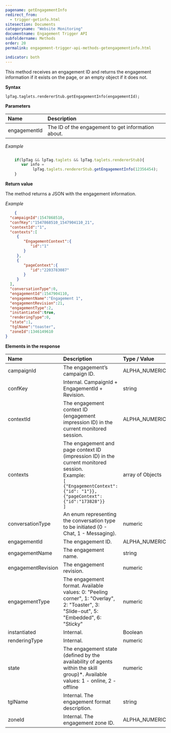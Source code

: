 ```yaml
---
pagename: getEngagementInfo
redirect_from:
  - trigger-getinfo.html
sitesection: Documents
categoryname: "Website Monitoring"
documentname: Engagement Trigger API
subfoldername: Methods
order: 20
permalink: engagement-trigger-api-methods-getengagementinfo.html

indicator: both
---
```


This method receives an engagement ID and returns the engagement information if it exists on the page, or an empty object if it does not.

**Syntax**

  `lpTag.taglets.rendererStub.getEngagementInfo(engagementId);`

**Parameters**

| Name | Description |
| :--- | :--- |
|engagementId | The ID of the engagement to get information about. |

*Example*


```javascript

    if(lpTag && lpTag.taglets && lpTag.taglets.rendererStub){
       var info =   
            lpTag.taglets.rendererStub.getEngagementInfo(12356454);
    }

```


**Return value**

The method returns a JSON with the engagement information.

*Example*

```json
    {  
  "campaignId":1547868510,
  "confKey":"1547868510_1547904110_21",
  "contextId":"1",
  "contexts":[  
     {  
        "EngagementContext":{  
           "id":"1"
        }
     },
     {  
        "pageContext":{  
           "id":"2203783087"
        }
     }
  ],
  "conversationType":0,
  "engagementId":1547904110,
  "engagementName":"Engagement 1",
  "engagementRevision":21,
  "engagementType":2,
  "instantiated":true,
  "renderingType":0,
  "state":1,
  "tglName":"toaster",
  "zoneId":1346149610
}
```

**Elements in the response**

| Name | Description | Type / Value |
| :--- | :--- | :--- |
| campaignId  | The engagement’s campaign ID. | ALPHA_NUMERIC |
| confKey | Internal. CampaignId + EngagementId + Revision. | string |
| contextId  | The engagement context ID (engagement impression ID) in the current monitored session. | ALPHA_NUMERIC |
| contexts | The engagement and page context ID (impression ID) in the current monitored session.  <br> Example: <br> ```[``` <br> ```{"EngagementContext":{"id": "1"}},``` <br> ```{"pageContext":{"id":"173828"}}``` <br> ```]``` | array of Objects |
| conversationType | An enum representing the conversation type to be initiated (0 - Chat, 1 - Messaging). | numeric |
| engagementId | The engagement ID. | ALPHA_NUMERIC |
| engagementName | The engagement name. | string |
| engagementRevision | The engagement revision. | numeric |
| engagementType | The engagement format. Available values: 0: "Peeling corner", 1: "Overlay", 2: "Toaster", 3: "Slide-out", 5: "Embedded", 6: "Sticky" | numeric |
| instantiated | Internal.  | Boolean |
| renderingType | Internal.  | numeric |
| state | The engagement state (defined by the availability of agents within the skill group)*. Available values: 1 - online, 2 - offline | numeric |
| tglName | Internal. The engagement format description. | string |
| zoneId | Internal. The engagement zone ID. | ALPHA_NUMERIC  |
